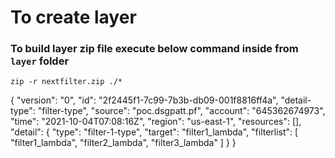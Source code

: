 # To create layer

### To build layer zip file execute below command inside from ```layer``` folder
```zip -r nextfilter.zip ./*```

{
    "version": "0",
    "id": "2f2445f1-7c99-7b3b-db09-001f8816ff4a",
    "detail-type": "filter-type",
    "source": "poc.dsgpatt.pf",
    "account": "645362674973",
    "time": "2021-10-04T07:08:16Z",
    "region": "us-east-1",
    "resources": [],
    "detail": {
        "type": "filter-1-type",
        "target": "filter1_lambda",
        "filterlist": [
            "filter1_lambda",
            "filter2_lambda",
            "filter3_lambda"
        ]
    }
}
